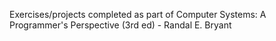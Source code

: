 Exercises/projects completed as part of Computer Systems: A Programmer's Perspective (3rd ed) - Randal E. Bryant